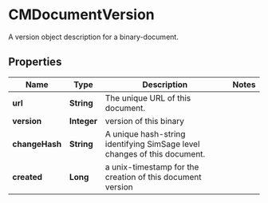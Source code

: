 

# CMDocumentVersion

A version object description for a binary-document.

## Properties

| Name | Type | Description | Notes |
|------------ | ------------- | ------------- | -------------|
|**url** | **String** | The unique URL of this document. |  |
|**version** | **Integer** | version of this binary |  |
|**changeHash** | **String** | A unique hash-string identifying SimSage level changes of this document. |  |
|**created** | **Long** | a unix-timestamp for the creation of this document version |  |




